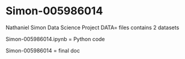 # Simon-005986014
Nathaniel Simon Data Science Project
DATA= files contains 2 datasets


Simon-005986014.ipynb = Python code


Simon-005986014 = final doc

